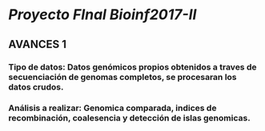 # ***Proyecto FInal Bioinf2017-II***

## **AVANCES 1**

### Tipo de datos: Datos genómicos propios obtenidos a traves de secuenciación de genomas completos, se procesaran los datos crudos.

### Análisis a realizar: Genomica comparada, indices de recombinación, coalesencia y detección de islas genomicas.

